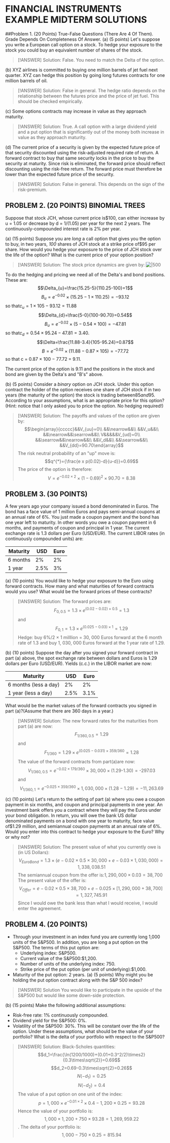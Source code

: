 # FINANCIAL INSTRUMENTS EXAMPLE MIDTERM SOLUTIONS
##Problem 1. (20 Points)
 True-False Questions (There Are 4 Of Them). Grade Depends On Completeness Of Answer.
(a) (5 points) Let's suppose you write a European call option on a stock. To hedge your exposure to the stock you could buy an equivalent number of shares of the stock.
> [!ANSWER]
> Solution: False. You need to match the Delta of the option.

(b) XYZ airlines is committed to buying one million barrels of jet fuel next quarter. XYZ can hedge this position by going long futures contracts for one million barrels of oil.
> [!ANSWER]
> Solution: False in general. The hedge ratio depends on the relationship between the futures price and the price of jet fuel. This should be checked empirically.

(c) Some options contracts may increase in value as they approach maturity.
> [!ANSWER]
> Solution: True. A call option with a large dividend yield and a put option that is significantly out of the money both increase in value as they approach maturity.

(d) The current price of a security is given by the expected future price of that security discounted using the risk-adjusted required rate of return. A forward contract to buy that same security locks in the price to buy the security at maturity. Since risk is eliminated, the forward price should reflect discounting using the risk-free return. The forward price must therefore be lower than the expected future price of the security.
> [!ANSWER]
> Solution: False in general. This depends on the sign of the risk-premium.

## PROBLEM 2. (20 POINTS) BINOMIAL TREES
Suppose that stock JCH, whose current price is$100, can either increase by u = 1.05 or decrease by d = 1/(1.05) per year for the next 2 years.
The continuously-compounded interest rate is 2% per year.

(a) (15 points) Suppose you are *long* a call option that gives you the option to buy, in two years, *100* shares of JCH stock at a strike price of$95 per share. How would you hedge your exposure to the price of JCH stock over the life of the option? What is the current price of your option position?
> [!ANSWER]
> Solution: The stock price dynamics are given by:
> ![|500](IMG-20240913171226888.png)

To do the hedging and pricing we need all of the Delta's and bond positions. These are:
$$\Delta_{u}=\frac{15.25-5}{110.25-100}=1$$
$$B_{u}=e^{-0.02}\times(15.25-1\times110.25)=-93.12$$
so that$c_{u}=1\times105-93.12=11.88$
$$\Delta_{d}=\frac{5-0}{100-90.70}=0.54$$
$$B_{u}=e^{-0.02}\times(5-0.54\times100)=-47.81$$
so that$c_{d}=0.54\times95.24-47.81=3.40$.
$$\Delta=\frac{11.88-3.4}{105-95.24}=0.87$$
$$B=e^{-0.02}\times(11.88-0.87\times105)=-77.72$$so that c = 0.87 × 100 − 77.72 = 9.11.

The current price of the option is 9.11 and the positions in the stock and bond are given by the Delta's and "B's" above.

(b) (5 points) Consider a *binary* option on JCH stock. Under this option contract the holder of the option receives one share of JCH stock if in two years (the maturity of the option) the stock is trading between$85 and$95. According to your assumptions, what is an appropriate price for this option? (Hint: notice that I only asked you to price the option. No hedging required!)
 > [!ANSWER]
> Solution: The payoffs and values of the option are given by:$$\begin{array}{ccccc}&&V_{uu}=0\\ &&\nearrow&&\\ &&V_u&&\\ &&\nearrow&&\searrow&&\\ V&&&&&V_{ud}=0\\ &&\searrow&&\nearrow&&\\ &&V_d&&\\ &&\searrow&&\\ &&V_{dd}=90.70\end{array}$$
The risk neutral probability of an "up" move is:$$q^{*}={\frac{e x p(0.02)-d}{u-d}}=0.69$$
The price of the option is therefore:$$V=e^{-0.02\times2}\times(1-0.69)^{2}\times90.70=8.38$$

## PROBLEM 3. (**30 POINTS**)
A few years ago your company issued a bond denominated in Euros. The bond has a face value of 1 million Euros and pays semi-annual coupons at an annual rate of 6%. You just made a coupon payment and the bond has one year left to maturity. In other words you owe a coupon payment in 6 months, and payments of coupon and principal in 1 year.
The current exchange rate is 1.3 dollars per Euro (USD/EUR). The current LIBOR rates (in continuously compounded units) are:

| Maturity   | USD   | Euro   |
|------------|-------|--------|
| 6 months   | 2%    | 2%     |
| 1 year     | 2.5%  | 3%     |

(a) (10 points) You would like to hedge your exposure to the Euro using forward contracts. How many and what maturities of forward contracts would you use? What would be the forward prices of these contracts?
 > [!ANSWER]
> Solution: The forward prices are:$$F_{0,0.5}=1.3\times e^{(0.02-0.02)\times0.5}=1.3$$
and
$$F_{0,1}=1.3\times e^{(0.025-0.03)\times1}=1.29$$
Hedge: buy 6%/2 × 1 milllion = 30, 000 Euros forward at the 6 month rate of 1.3 and buy 1, 030, 000 Euros forward at the 1 year rate of 1.29.

(b) (10 points) Suppose the day after you signed your forward contract in part (a) above, the spot exchange rate between dollars and Euros is 1.29 dollars per Euro (USD/EUR). Yields (c.c.) in the LIBOR market are now:

| Maturity              | USD   | Euro   |
|-----------------------|-------|--------|
| 6 months (less a day) | 2%    | 2%     |
| 1 year (less a day)   | 2.5%  | 3.1%   |

What would be the market values of the forward contracts you signed in part (a)?(Assume that there are 360 days in a year.)
> [!ANSWER]
> Solution:
The new forward rates for the maturities from part (a) are now:$$F_{1/360,0.5}=1.29$$
and$${F}_{{{1}\text{/}{360}}}={1.29}\times{e}^{{{\left({0.025}-{0.031}\right)}\times{359}\text{/}{360}}}={1.28}$$
The value of the forward contracts from part(a)are now:$${V}_{{{1}\text{/}{360},{0.5}}}={e}^{{-{0.02}\times{179}\text{/}{360}}}\times{30},{000}\times{\left({1.29}\text{-}{1.30}\right)}=\text{-}{297.03}$$and$$V_{1/360,1} = e^{−0.025×359/360} × 1, 030, 000 × (1.28 − 1.29) = -11, 263.69$$

(c) (10 points) Let's return to the setting of part (a) where you owe a coupon payment in six months, and coupon and principal payments in one year. An investment bank
offers you a contract where they will pay the Euros under your bond obligation. In return, you will owe the bank US dollar denominated payments on a bond with one year to maturity, face value of$1.29 million, and semiannual coupon payments at an annual rate of 6%. Would you enter into this contract to hedge your exposure to the Euro? Why or why not?
> [!ANSWER]
> Solution: The present value of what you currently owe is (in US Dollars):$$V_{Euro Bond} = 1.3 × (e−0.02×0.5 × 30, 000 + e−0.03 × 1, 030, 000) = 1, 338, 038.51$$
The semiannual coupon from the offer is:$1, 290, 000 × 0.03 = 38, 700$
 The present value of the offer is:$$V_{Offer} = e−0.02×0.5 × 38, 700 + e−0.025 × [1, 290, 000 + 38, 700] = 1, 327, 745.91$$
Since I would owe the bank less than what I would receive, I would enter the agreement.

## PROBLEM 4. (**20 POINTS**)
- Through your investment in an index fund you are currently long 1,000
units of the S&P500. In addition, you are long a put option on the S&P500. The terms of this put option are:
	- Underlying index: S&P500.
	 - Current value of the S&P500:$1,200.
	- Number of units of the underlying index: 750.
	- Strike price of the put option (per unit of underlying):$1,000.
 - Maturity of the put option: 2 years.
(a) (5 points) Why might you be holding the put option contract along with the S&P 500 index?
 > [!ANSWER]
> Solution You would like to participate in the upside of the S&P500 but would like some down-side protection.

(b) (15 points) Make the following additional assumptions:
- Risk-free rate: 1% continuously compounded.
- Dividend yield for the S&P500: 0%.
- Volatility of the S&P500: 30%. This will be constant over the life of the option.
Under these assumptions, what should be the value of your portfolio? What is the delta of your portfolio with respect to the S&P500?

 > [!ANSWER]
> Solution: Black-Scholes quantities:
$$d_1=\frac{\ln(1200/1000)+(0.01+0.3^2/2)\times2}{0.3\times\sqrt{2}}=0.69$$
$$d_2=0.69-0.3\times\sqrt{2}=0.26$$
$$N(-d_1)=0.25$$
$$N(-d_2)=0.4$$
The value of a put option on one unit of the index:
$$p=1,000\times e^{-0.01\times2}\times0.4-1,200\times0.25=93.28$$
Hence the value of your portfolio is:$$1,000\times1,200+750\times93.28=1,269,959.22$$.
The delta of your portfolio is:$$1,000-750\times0.25=815.94$$